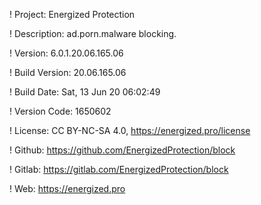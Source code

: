 ! Project: Energized Protection

! Description: ad.porn.malware blocking.

! Version: 6.0.1.20.06.165.06

! Build Version: 20.06.165.06

! Build Date: Sat, 13 Jun 20 06:02:49

! Version Code: 1650602

! License: CC BY-NC-SA 4.0, https://energized.pro/license

! Github: https://github.com/EnergizedProtection/block

! Gitlab: https://gitlab.com/EnergizedProtection/block


! Web: https://energized.pro
